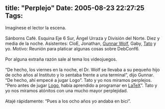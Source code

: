 title: "Perplejo"
Date: 2005-08-23 22:27:25
Tags: 
---
Imagínese el lector la escena. <br/><br/>
Sánborns Café. Esquina Eje 6 Sur, Ángel Urraza y División del Norte. Diez y media de la noche. Asistentes: CloE, Jonathan, <a href="http://www.gwolf.org" target="_blank">Gunnar Wolf</a>, Gaby, <a href="http://blog.tacvbo.net" target="_blank">Tato</a> y yo. Motivo: Reunión para platicar algunas cosas sobre DebConf6.<br/><br/>
Por alguna extraña razón sale al tema los videojuegos.<br/><br/>
&#8220;De hecho, los viernes en la noche, el Dr. Wolf se llevaba a su pequeño
hijo de ocho años al Instituto y lo sentaba frente a una terminal&#8221;,
dijo Gunnar. &#8220;De hecho, ahí empecé a jugar Logo&#8221;. Tato y yo nos miramos
perplejos. &#8220;Pero antes de jugar <a href="http://en.wikipedia.org/wiki/Logo_programming_language" target="_blank">Logo</a>, había aprendido a programar en <a href="http://en.wikipedia.org/wiki/LaTeX" target="_blank">LaTeX</a>&#8221;. Tato y yo nos miramos atónitos con una mucho mayor perplejidad.<br/><br/>
Atajé rápidamente: &#8220;Pues a los ocho años yo andaba en bici&#8221;.<br/><br/><br/><br/>
